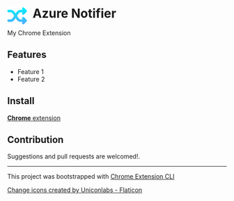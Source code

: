 # <img src="public/icons/icon_48.png" width="45" align="left">&nbsp;&nbsp;Azure Notifier

My Chrome Extension

## Features

- Feature 1
- Feature 2

## Install

[**Chrome** extension]() <!-- TODO: Add chrome extension link inside parenthesis -->

## Contribution

Suggestions and pull requests are welcomed!.

---

This project was bootstrapped with [Chrome Extension CLI](https://github.com/dutiyesh/chrome-extension-cli)

<a href="https://www.flaticon.com/free-icons/change" title="change icons">Change icons created by Uniconlabs - Flaticon</a>